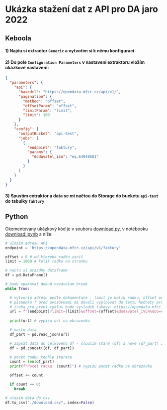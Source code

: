 # Ukázka stažení dat z API pro DA jaro 2022

## Keboola

#### 1) Najdu si extractor `Generic` a vytvořím si k němu konfiguraci

#### 2) Do pole `Configuration Parameters` v nastavení extraktoru vložím ukázkové nastavení:

```json
{
  "parameters": {
    "api": {
      "baseUrl": "https://opendata.mfcr.cz/api/v1/",
      "pagination": {
        "method": "offset",
        "offsetParam": "offset",
        "limitParam": "limit",
        "limit": 100
      }
    },
    "config": {
      "outputBucket": "api-test",
      "jobs": [
        {
          "endpoint": "faktury",
          "params": {
            "dodavatel_ičo": "eq.64949681"
          }
        }
      ]
    }
  }
}
```

#### 3) Spustím extraktor a data se mi načtou do Storage do bucketu `api-test` do tabulky `faktury`

## Python

Okomentovaný ukázkový kód je v souboru [download.py](download.py), v notebooku [download.ipynb](download.ipynb) a níže:

```python
# ulozim adresu API
endpoint = 'https://opendata.mfcr.cz/api/v1/faktury'

offset = 0 # od ktereho radku zacit
limit = 1000 # kolik radku na stranku

# nactu si prazdny dataframe
df = pd.DataFrame()

# budu opakovat dokud nezavolam break
while True:

  # vytvorim adresu podle dokumentace - limit je kolik radku, offset od ktereho a `dodavatel_i%C4%8Do=eq.64949681` je filtr na dodavatele T-Mobile
  # pismenko f pred uvozovkami mi dovoli vyplnovat do textu hodnoty promennych jako `{nazev_promenne}`
  # treba pro prvni cyklus bude vysledek takovy: https://opendata.mfcr.cz/api/v1/faktury?limit=1000&offset=0&dodavatel_i%C4%8Do=eq.64949681
  url = f"{endpoint}?limit={limit}&offset={offset}&dodavatel_i%C4%8Do=eq.64949681"
  
  print(url) # vypisu url na obrazovku

  # nactu data
  df_part = pd.read_json(url)

  # zapsat data do celkoveho df - sloucim stare (df) a nove (df_part) zaznamy a sloucene je ulozim do puvodni promenne df
  df = pd.concat([df, df_part])

  # pocet radku tenhle iterace
  count = len(df_part)
  print(f"Pocet radku: {count}") # vypisu pocet radku na obrazovku

  offset += count

  if count == 0:
    break

# ulozim data do csv
df.to_csv("./download.csv", index=False)
```
